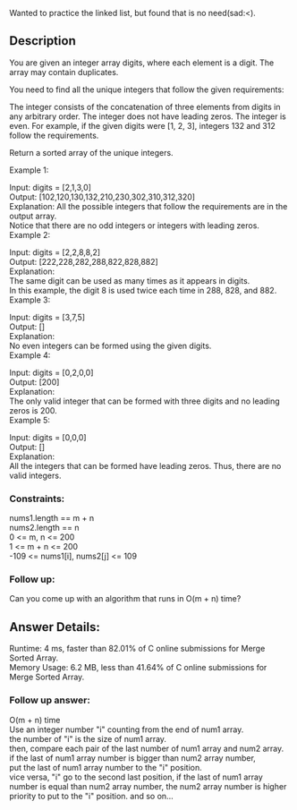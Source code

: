 Wanted to practice the linked list, but found that is no need(sad:<).  
  
## Description
You are given an integer array digits, where each element is a digit. The array may contain duplicates.

You need to find all the unique integers that follow the given requirements:

The integer consists of the concatenation of three elements from digits in any arbitrary order.
The integer does not have leading zeros.
The integer is even.
For example, if the given digits were [1, 2, 3], integers 132 and 312 follow the requirements.

Return a sorted array of the unique integers.

 

Example 1:

Input: digits = [2,1,3,0]  
Output: [102,120,130,132,210,230,302,310,312,320]  
Explanation: 
All the possible integers that follow the requirements are in the output array.  
Notice that there are no odd integers or integers with leading zeros.  
Example 2:  

Input: digits = [2,2,8,8,2]  
Output: [222,228,282,288,822,828,882]  
Explanation:   
The same digit can be used as many times as it appears in digits.   
In this example, the digit 8 is used twice each time in 288, 828, and 882.   
Example 3:  

Input: digits = [3,7,5]  
Output: []  
Explanation:  
No even integers can be formed using the given digits.  
Example 4:  

Input: digits = [0,2,0,0]  
Output: [200]  
Explanation:   
The only valid integer that can be formed with three digits and no leading zeros is 200.  
Example 5:  

Input: digits = [0,0,0]  
Output: []  
Explanation:   
All the integers that can be formed have leading zeros. Thus, there are no valid integers.  
  
### Constraints:

nums1.length == m + n  
nums2.length == n  
0 <= m, n <= 200  
1 <= m + n <= 200  
-109 <= nums1[i], nums2[j] <= 109  
 

### Follow up: 
Can you come up with an algorithm that runs in O(m + n) time?  

## Answer Details:
Runtime: 4 ms, faster than 82.01% of C online submissions for Merge Sorted Array.  
Memory Usage: 6.2 MB, less than 41.64% of C online submissions for Merge Sorted Array.  

### Follow up answer:  
O(m + n) time  
Use an integer number "i" counting from the end of num1 array.  
the number of "i" is the size of num1 array.  
then, compare each pair of the last number of num1 array and num2 array.  
if the last of num1 array number is bigger than num2 array number,  
put the last of num1 array number to the "i" position.  
vice versa, "i" go to the second last position,
if the last of num1 array number is equal than num2 array number,
the num2 array number is higher priority to put to the "i" position.
and so on...

